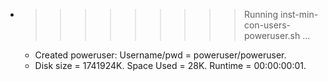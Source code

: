 * >>>>>>>>> Running inst-min-con-users-poweruser.sh ...
  * Created poweruser: Username/pwd = poweruser/poweruser.
  * Disk size = 1741924K. Space Used = 28K. Runtime = 00:00:00:01.
